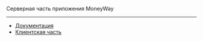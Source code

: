 Серверная часть приложения MoneyWay

<hr>

<ul>
  <li><a href="https://github.com/PavelFilonov/moneyway" target="_blank">Документация</a></li>
  <li><a href="https://github.com/PavelFilonov/MoneyWayApp" target="_blank">Клиентская часть</a></li>
</ul>
